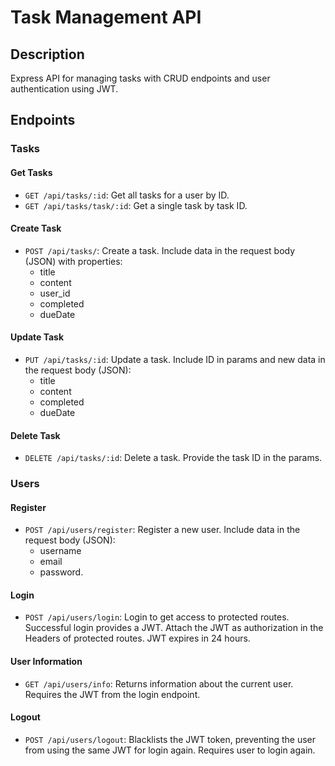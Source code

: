 # Task Management API

## Description

Express API for managing tasks with CRUD endpoints and user authentication using JWT.

## Endpoints

### Tasks

#### Get Tasks

- `GET /api/tasks/:id`: Get all tasks for a user by ID.
- `GET /api/tasks/task/:id`: Get a single task by task ID.

#### Create Task

- `POST /api/tasks/`: Create a task. Include data in the request body (JSON) with properties:
  - title
  - content
  - user_id
  - completed
  - dueDate

#### Update Task

- `PUT /api/tasks/:id`: Update a task. Include ID in params and new data in the request body (JSON):
  - title
  - content
  - completed
  - dueDate

#### Delete Task

- `DELETE /api/tasks/:id`: Delete a task. Provide the task ID in the params.

### Users

#### Register

- `POST /api/users/register`: Register a new user. Include data in the request body (JSON):
  - username
  - email
  - password.

#### Login

- `POST /api/users/login`: Login to get access to protected routes. Successful login provides a JWT. Attach the JWT as authorization in the Headers of protected routes. JWT expires in 24 hours.

#### User Information

- `GET /api/users/info`: Returns information about the current user. Requires the JWT from the login endpoint.

#### Logout

- `POST /api/users/logout`: Blacklists the JWT token, preventing the user from using the same JWT for login again. Requires user to login again.
